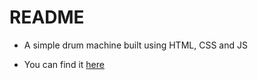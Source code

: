 # README

- A simple drum machine built using HTML, CSS and JS

- You can find it [here](https://drummer-ssk.netlify.app/)
